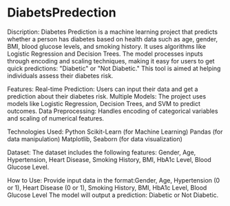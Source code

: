# DiabetsPredection
Discription:
Diabetes Prediction is a machine learning project that predicts whether a person has diabetes based on health data such as age, gender, BMI, blood glucose levels, and smoking history. It uses algorithms like Logistic Regression and Decision Trees. The model processes inputs through encoding and scaling techniques, making it easy for users to get quick predictions: "Diabetic" or "Not Diabetic." This tool is aimed at helping individuals assess their diabetes risk.


Features:
Real-time Prediction: Users can input their data and get a prediction about their diabetes risk.
Multiple Models: The project uses models like Logistic Regression, Decision Trees, and SVM to predict outcomes.
Data Preprocessing: Handles encoding of categorical variables and scaling of numerical features.


Technologies Used:
Python
Scikit-Learn (for Machine Learning)
Pandas (for data manipulation)
Matplotlib, Seaborn (for data visualization)

Dataset:
The dataset includes the following features:
Gender,
Age,
Hypertension,
Heart Disease,
Smoking History,
BMI,
HbA1c Level,
Blood Glucose Level.

How to Use:
Provide input data in the format:Gender, Age, Hypertension (0 or 1), Heart Disease (0 or 1), Smoking History, BMI, HbA1c Level, Blood Glucose Level
The model will output a prediction: Diabetic or Not Diabetic.
